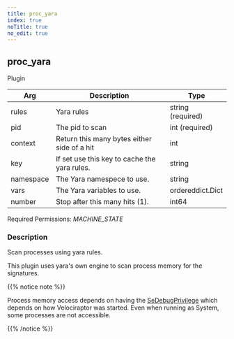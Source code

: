 ```yaml
---
title: proc_yara
index: true
noTitle: true
no_edit: true
---
```




<div class="vql_item"></div>


## proc_yara
<span class='vql_type pull-right page-header'>Plugin</span>



<div class="vqlargs"></div>

Arg | Description | Type
----|-------------|-----
rules|Yara rules|string (required)
pid|The pid to scan|int (required)
context|Return this many bytes either side of a hit|int
key|If set use this key to cache the  yara rules.|string
namespace|The Yara namespece to use.|string
vars|The Yara variables to use.|ordereddict.Dict
number|Stop after this many hits (1).|int64

Required Permissions: 
<i class="linkcolour label pull-right label-success">MACHINE_STATE</i>

### Description

Scan processes using yara rules.

This plugin uses yara's own engine to scan process memory for the signatures.

{{% notice note %}}

Process memory access depends on having the [SeDebugPrivilege](https://support.microsoft.com/en-au/help/131065/how-to-obtain-a-handle-to-any-process-with-sedebugprivilege) which depends on how Velociraptor was started. Even when running as System, some processes are not accessible.

{{% /notice %}}


